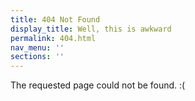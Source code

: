 ```yaml
---
title: 404 Not Found
display_title: Well, this is awkward
permalink: 404.html
nav_menu: ''
sections: ''
---
```


The requested page could not be found. :(
